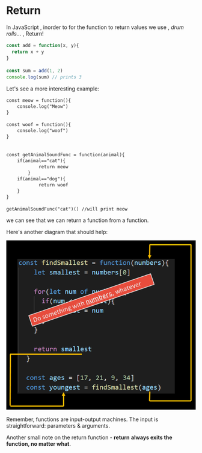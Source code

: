 # Return

In JavaScript , inorder to for the function to return values we use , *drum rolls...* , Return!


```js
const add = function(x, y){
  return x + y
}

const sum = add(1, 2)
console.log(sum) // prints 3
 ```


Let's see a more interesting example:

```
const meow = function(){
    console.log("Meow")
}

const woof = function(){
    console.log("woof")
}


const getAnimalSoundFunc = function(animal){
    if(animal=="cat"){
            return meow
        }
    if(animal=="dog"){
            return woof
    }
}

getAnimalSoundFunc("cat")() //will print meow
```
we can see that we can return a function from a function.

Here's another diagram that should help:
 

![.guides/img/functions-return](.\img\functions-return.PNG)


Remember, functions are input-output machines. The input is straightforward: parameters & arguments.

Another small note on the return function - **return** **always exits the function, no matter what**. 

 